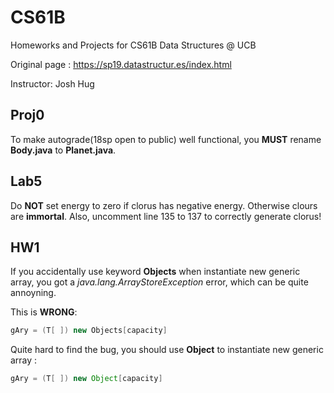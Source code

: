 # CS61B
Homeworks and Projects for CS61B Data Structures @ UCB

Original page : https://sp19.datastructur.es/index.html

Instructor: Josh Hug

## Proj0
To make autograde(18sp open to public) well functional, you **MUST** rename **Body.java** to **Planet.java**.

## Lab5
Do **NOT** set energy to zero if clorus has negative energy.  Otherwise clours are **immortal**.
Also, uncomment line 135 to 137 to correctly generate clorus!

## HW1
If you accidentally use keyword **Objects** when instantiate new generic array,   you got a  _java.lang.ArrayStoreException_ error, which can be quite annoyning.

This is **WRONG**:

```java
gAry = (T[ ]) new Objects[capacity]
```
Quite hard to find the bug, you should use **Object** to instantiate new generic array :
```java
gAry = (T[ ]) new Object[capacity]
```

